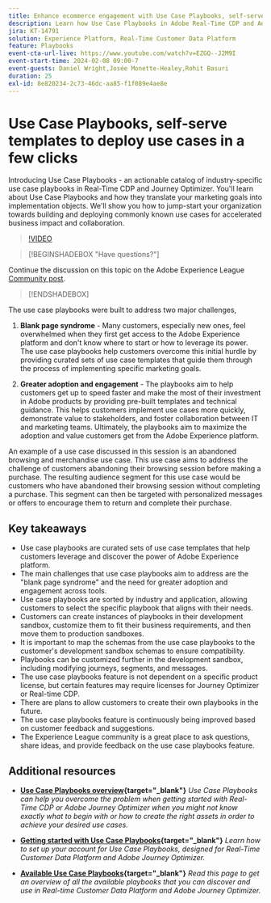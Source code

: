 ```yaml
---
title: Enhance ecommerce engagement with Use Case Playbooks, self-serve templates to deploy ecommerce use cases in a few clicks
description: Learn how Use Case Playbooks in Adobe Real-Time CDP and Adobe Journey Optimizer can easily be deployed and unlock potential improve ecommerce customer engagement.
jira: KT-14791
solution: Experience Platform, Real-Time Customer Data Platform
feature: Playbooks
event-cta-url-live: https://www.youtube.com/watch?v=EZGQ--J2M9I
event-start-time: 2024-02-08 09:00-7
event-guests: Daniel Wright,Josée Monette-Healey,Rohit Basuri
duration: 25
exl-id: 8e820234-2c73-46dc-aa85-f1f089e4ae8e
---
```

# Use Case Playbooks, self-serve templates to deploy use cases in a few clicks

Introducing Use Case Playbooks - an actionable catalog of industry-specific use case playbooks in Real-Time CDP and Journey Optimizer. You'll learn about Use Case Playbooks and how they translate your marketing goals into implementation objects. We'll show you how to jump-start your organization towards building and deploying commonly known use cases for accelerated business impact and collaboration.

>[!VIDEO](https://video.tv.adobe.com/v/3426930/?quality=12&learn=on)

>[!BEGINSHADEBOX "Have questions?"]

Continue the discussion on this topic on the Adobe Experience League [Community post](https://experienceleaguecommunities.adobe.com/t5/adobe-experience-platform/experience-league-live-post-session-discussion-use-case/m-p/651643#M488).

>[!ENDSHADEBOX]

The use case playbooks were built to address two major challenges,

1. **Blank page syndrome** - Many customers, especially new ones, feel overwhelmed when they first get access to the Adobe Experience platform and don't know where to start or how to leverage its power. The use case playbooks help customers overcome this initial hurdle by providing curated sets of use case templates that guide them through the process of implementing specific marketing goals.

1. **Greater adoption and engagement** - The playbooks aim to help customers get up to speed faster and make the most of their investment in Adobe products by providing pre-built templates and technical guidance.  This helps customers implement use cases more quickly, demonstrate value to stakeholders, and foster collaboration between IT and marketing teams.  Ultimately, the playbooks aim to maximize the adoption and value customers get from the Adobe Experience platform.

An example of a use case discussed in this session is an abandoned browsing and merchandise use case. This use case aims to address the challenge of customers abandoning their browsing session before making a purchase. The resulting audience segment for this use case would be customers who have abandoned their browsing session without completing a purchase. This segment can then be targeted with personalized messages or offers to encourage them to return and complete their purchase.

## Key takeaways

* Use case playbooks are curated sets of use case templates that help customers leverage and discover the power of Adobe Experience platform.
* The main challenges that use case playbooks aim to address are the "blank page syndrome" and the need for greater adoption and engagement across tools.
* Use case playbooks are sorted by industry and application, allowing customers to select the specific playbook that aligns with their needs.
* Customers can create instances of playbooks in their development sandbox, customize them to fit their business requirements, and then move them to production sandboxes.
* It is important to map the schemas from the use case playbooks to the customer's development sandbox schemas to ensure compatibility.
* Playbooks can be customized further in the development sandbox, including modifying journeys, segments, and messages.
* The use case playbooks feature is not dependent on a specific product license, but certain features may require licenses for Journey Optimizer or Real-time CDP.
* There are plans to allow customers to create their own playbooks in the future.
* The use case playbooks feature is continuously being improved based on customer feedback and suggestions.
* The Experience League community is a great place to ask questions, share ideas, and provide feedback on the use case playbooks feature.

## Additional resources

* **[Use Case Playbooks overview](https://experienceleague.adobe.com/docs/experience-platform/use-case-playbooks/playbooks/overview.html){target="_blank"}**
  *Use Case Playbooks can help you overcome the problem when getting started with Real-Time CDP or Adobe Journey Optimizer when you might not know exactly what to begin with or how to create the right assets in order to achieve your desired use cases.*

* **[Getting started with Use Case Playbooks](https://experienceleague.adobe.com/docs/experience-platform/use-case-playbooks/playbooks/get-started.html){target="_blank"}**
  *Learn how to set up your account for Use Case Playbooks, designed for Real-Time Customer Data Platform and Adobe Journey Optimizer.*

* **[Available Use Case Playbooks](https://experienceleague.adobe.com/docs/experience-platform/use-case-playbooks/playbooks/playbooks-list.html){target="_blank"}**
  *Read this page to get an overview of all the available playbooks that you can discover and use in Real-time Customer Data Platform and Adobe Journey Optimizer.*
